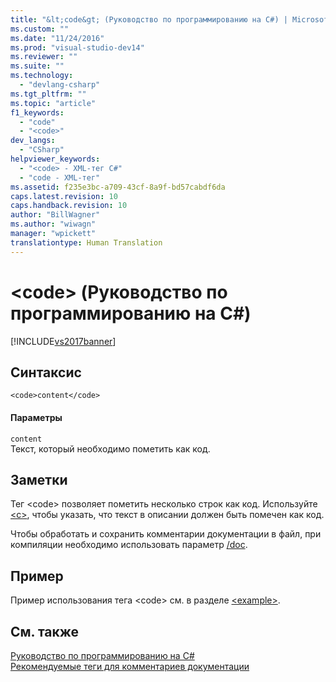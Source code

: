 ```yaml
---
title: "&lt;code&gt; (Руководство по программированию на C#) | Microsoft Docs"
ms.custom: ""
ms.date: "11/24/2016"
ms.prod: "visual-studio-dev14"
ms.reviewer: ""
ms.suite: ""
ms.technology: 
  - "devlang-csharp"
ms.tgt_pltfrm: ""
ms.topic: "article"
f1_keywords: 
  - "code"
  - "<code>"
dev_langs: 
  - "CSharp"
helpviewer_keywords: 
  - "<code> - XML-тег C#"
  - "code - XML-тег"
ms.assetid: f235e3bc-a709-43cf-8a9f-bd57cabdf6da
caps.latest.revision: 10
caps.handback.revision: 10
author: "BillWagner"
ms.author: "wiwagn"
manager: "wpickett"
translationtype: Human Translation
---
```

# &lt;code&gt; (Руководство по программированию на C#)
[!INCLUDE[vs2017banner](../../../csharp/includes/vs2017banner.md)]

## Синтаксис  
  
```  
<code>content</code>  
```  
  
#### Параметры  
 `content`  
 Текст, который необходимо пометить как код.  
  
## Заметки  
 Тег \<code\> позволяет пометить несколько строк как код.  Используйте [\<c\>](../../../csharp/programming-guide/xmldoc/code-inline.md), чтобы указать, что текст в описании должен быть помечен как код.  
  
 Чтобы обработать и сохранить комментарии документации в файл, при компиляции необходимо использовать параметр [\/doc](../../../csharp/language-reference/compiler-options/doc-compiler-option.md).  
  
## Пример  
 Пример использования тега \<code\> см. в разделе [\<example\>](../../../csharp/programming-guide/xmldoc/example.md).  
  
## См. также  
 [Руководство по программированию на C\#](../../../csharp/programming-guide/index.md)   
 [Рекомендуемые теги для комментариев документации](../../../csharp/programming-guide/xmldoc/recommended-tags-for-documentation-comments.md)